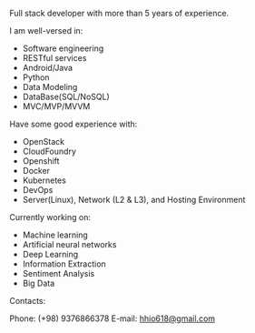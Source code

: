 Full stack developer with more than 5 years of experience.

I am well-versed in:
- Software engineering
- RESTful services
- Android/Java
- Python
- Data Modeling
- DataBase(SQL/NoSQL)
- MVC/MVP/MVVM

Have some good experience with:
- OpenStack
- CloudFoundry
- Openshift
- Docker
- Kubernetes
- DevOps
- Server(Linux), Network (L2 & L3), and Hosting Environment

Currently working on:
- Machine learning
- Artificial neural networks
- Deep Learning
- Information Extraction
- Sentiment Analysis
- Big Data


Contacts:

Phone: (+98) 9376866378
E-mail: hhio618@gmail.com
